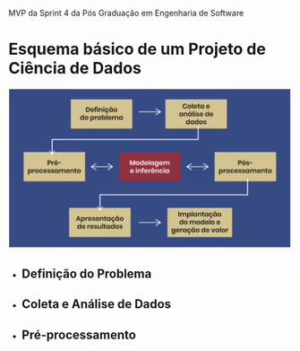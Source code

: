 MVP da Sprint 4 da Pós Graduação em Engenharia de Software
# Esquema básico de um Projeto de Ciência de Dados
![Esquema básico de um Projeto de Ciência de Dados](https://github.com/Moriblo/MVP_Spt4_EngSoft/blob/main/Esquema%20B%C3%A1sico%20de%20um%20Projeto%20de%20Ci%C3%AAncia%20de%20Dados.png)
* ## Definição do Problema
* ## Coleta e Análise de Dados
* ## Pré-processamento
